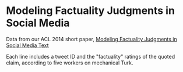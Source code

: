 Modeling Factuality Judgments in Social Media
=================

Data from our ACL 2014 short paper, [Modeling Factuality Judgments in Social Media Text](http://www.cc.gatech.edu/~jeisenst/papers/soni-acl-2014.pdf)

Each line includes a tweet ID and the "factuality" ratings of the quoted claim, according to five workers on mechanical Turk.
